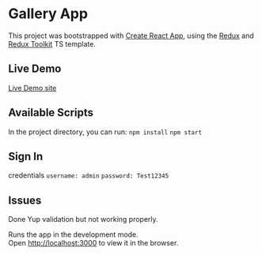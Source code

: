 # Gallery App

This project was bootstrapped with [Create React App](https://github.com/facebook/create-react-app), using the [Redux](https://redux.js.org/) and [Redux Toolkit](https://redux-toolkit.js.org/) TS template.

## Live Demo

[Live Demo site](https://6352ee9b9df446506dcce615--statuesque-dolphin-b8e92c.netlify.app/)

## Available Scripts

In the project directory, you can run:
`npm install`
`npm start`

## Sign In

credentials
`username: admin`
`password: Test12345`

## Issues

Done Yup validation but not working properly.

Runs the app in the development mode.\
Open [http://localhost:3000](http://localhost:3000) to view it in the browser.
